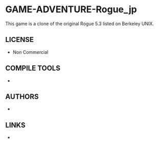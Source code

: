 # GAME-ADVENTURE-Rogue_jp
This game is a clone of the original Rogue 5.3 listed on Berkeley UNIX.

## LICENSE
* Non Commercial

## COMPILE TOOLS
* 
 
## AUTHORS
* 

## LINKS
* 
